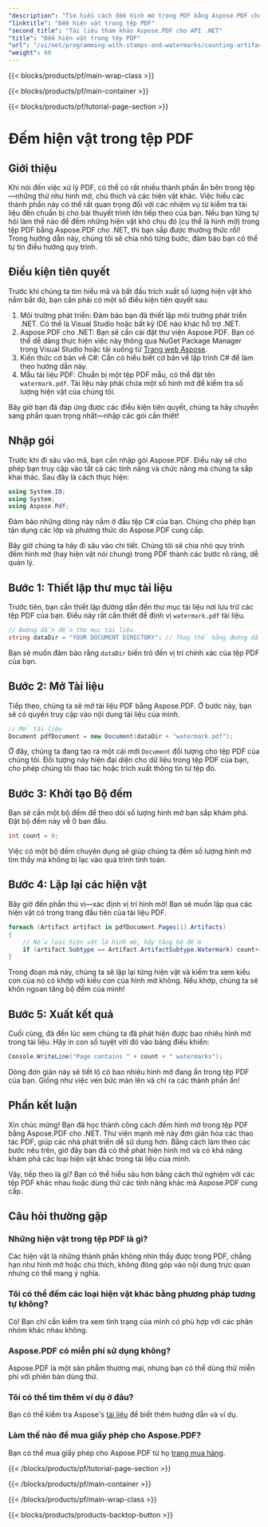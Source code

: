 ```yaml
---
"description": "Tìm hiểu cách đếm hình mờ trong PDF bằng Aspose.PDF cho .NET. Hướng dẫn từng bước dành cho người mới bắt đầu không cần kinh nghiệm trước đó."
"linktitle": "Đếm hiện vật trong tệp PDF"
"second_title": "Tài liệu tham khảo Aspose.PDF cho API .NET"
"title": "Đếm hiện vật trong tệp PDF"
"url": "/vi/net/programming-with-stamps-and-watermarks/counting-artifacts/"
"weight": 60
---
```


{{< blocks/products/pf/main-wrap-class >}}

{{< blocks/products/pf/main-container >}}

{{< blocks/products/pf/tutorial-page-section >}}

# Đếm hiện vật trong tệp PDF

## Giới thiệu

Khi nói đến việc xử lý PDF, có thể có rất nhiều thành phần ẩn bên trong tệp—những thứ như hình mờ, chú thích và các hiện vật khác. Việc hiểu các thành phần này có thể rất quan trọng đối với các nhiệm vụ từ kiểm tra tài liệu đến chuẩn bị cho bài thuyết trình lớn tiếp theo của bạn. Nếu bạn từng tự hỏi làm thế nào để đếm những hiện vật khó chịu đó (cụ thể là hình mờ) trong tệp PDF bằng Aspose.PDF cho .NET, thì bạn sắp được thưởng thức rồi! Trong hướng dẫn này, chúng tôi sẽ chia nhỏ từng bước, đảm bảo bạn có thể tự tin điều hướng quy trình. 

## Điều kiện tiên quyết

Trước khi chúng ta tìm hiểu mã và bắt đầu trích xuất số lượng hiện vật khó nắm bắt đó, bạn cần phải có một số điều kiện tiên quyết sau:

1. Môi trường phát triển: Đảm bảo bạn đã thiết lập môi trường phát triển .NET. Có thể là Visual Studio hoặc bất kỳ IDE nào khác hỗ trợ .NET.
2. Aspose.PDF cho .NET: Bạn sẽ cần cài đặt thư viện Aspose.PDF. Bạn có thể dễ dàng thực hiện việc này thông qua NuGet Package Manager trong Visual Studio hoặc tải xuống từ [Trang web Aspose](https://releases.aspose.com/pdf/net/).
3. Kiến thức cơ bản về C#: Cần có hiểu biết cơ bản về lập trình C# để làm theo hướng dẫn này.
4. Mẫu tài liệu PDF: Chuẩn bị một tệp PDF mẫu, có thể đặt tên `watermark.pdf`. Tài liệu này phải chứa một số hình mờ để kiểm tra số lượng hiện vật của chúng tôi.

Bây giờ bạn đã đáp ứng được các điều kiện tiên quyết, chúng ta hãy chuyển sang phần quan trọng nhất—nhập các gói cần thiết!

## Nhập gói

Trước khi đi sâu vào mã, bạn cần nhập gói Aspose.PDF. Điều này sẽ cho phép bạn truy cập vào tất cả các tính năng và chức năng mà chúng ta sắp khai thác. Sau đây là cách thực hiện:

```csharp
using System.IO;
using System;
using Aspose.Pdf;
```

Đảm bảo những dòng này nằm ở đầu tệp C# của bạn. Chúng cho phép bạn tận dụng các lớp và phương thức do Aspose.PDF cung cấp. 

Bây giờ chúng ta hãy đi sâu vào chi tiết. Chúng tôi sẽ chia nhỏ quy trình đếm hình mờ (hay hiện vật nói chung) trong PDF thành các bước rõ ràng, dễ quản lý.

## Bước 1: Thiết lập thư mục tài liệu

Trước tiên, bạn cần thiết lập đường dẫn đến thư mục tài liệu nơi lưu trữ các tệp PDF của bạn. Điều này rất cần thiết để định vị `watermark.pdf` tài liệu.

```csharp
// Đường dẫn đến thư mục tài liệu.
string dataDir = "YOUR DOCUMENT DIRECTORY"; // Thay thế bằng đường dẫn thực tế của bạn
```

Bạn sẽ muốn đảm bảo rằng `dataDir` biến trỏ đến vị trí chính xác của tệp PDF của bạn. 

## Bước 2: Mở Tài liệu

Tiếp theo, chúng ta sẽ mở tài liệu PDF bằng Aspose.PDF. Ở bước này, bạn sẽ có quyền truy cập vào nội dung tài liệu của mình.

```csharp
// Mở tài liệu
Document pdfDocument = new Document(dataDir + "watermark.pdf");
```

Ở đây, chúng ta đang tạo ra một cái mới `Document` đối tượng cho tệp PDF của chúng tôi. Đối tượng này hiện đại diện cho dữ liệu trong tệp PDF của bạn, cho phép chúng tôi thao tác hoặc trích xuất thông tin từ tệp đó.

## Bước 3: Khởi tạo Bộ đếm

Bạn sẽ cần một bộ đếm để theo dõi số lượng hình mờ bạn sắp khám phá. Đặt bộ đếm này về 0 ban đầu.

```csharp
int count = 0;
```

Việc có một bộ đếm chuyên dụng sẽ giúp chúng ta đếm số lượng hình mờ tìm thấy mà không bị lạc vào quá trình tính toán.

## Bước 4: Lặp lại các hiện vật

Bây giờ đến phần thú vị—xác định vị trí hình mờ! Bạn sẽ muốn lặp qua các hiện vật có trong trang đầu tiên của tài liệu PDF.

```csharp
foreach (Artifact artifact in pdfDocument.Pages[1].Artifacts)
{
    // Nếu loại hiện vật là hình mờ, hãy tăng bộ đếm
    if (artifact.Subtype == Artifact.ArtifactSubtype.Watermark) count++;
}
```

Trong đoạn mã này, chúng ta sẽ lặp lại từng hiện vật và kiểm tra xem kiểu con của nó có khớp với kiểu con của hình mờ không. Nếu khớp, chúng ta sẽ khôn ngoan tăng bộ đếm của mình!

## Bước 5: Xuất kết quả

Cuối cùng, đã đến lúc xem chúng ta đã phát hiện được bao nhiêu hình mờ trong tài liệu. Hãy in con số tuyệt vời đó vào bảng điều khiển:

```csharp
Console.WriteLine("Page contains " + count + " watermarks");
```

Dòng đơn giản này sẽ tiết lộ có bao nhiêu hình mờ đang ẩn trong tệp PDF của bạn. Giống như việc vén bức màn lên và chỉ ra các thành phần ẩn!

## Phần kết luận 

Xin chúc mừng! Bạn đã học thành công cách đếm hình mờ trong tệp PDF bằng Aspose.PDF cho .NET. Thư viện mạnh mẽ này đơn giản hóa các thao tác PDF, giúp các nhà phát triển dễ sử dụng hơn. Bằng cách làm theo các bước nêu trên, giờ đây bạn đã có thể phát hiện hình mờ và có khả năng khám phá các loại hiện vật khác trong tài liệu của mình.

Vậy, tiếp theo là gì? Bạn có thể hiểu sâu hơn bằng cách thử nghiệm với các tệp PDF khác nhau hoặc dùng thử các tính năng khác mà Aspose.PDF cung cấp. 

## Câu hỏi thường gặp

### Những hiện vật trong tệp PDF là gì?  
Các hiện vật là những thành phần không nhìn thấy được trong PDF, chẳng hạn như hình mờ hoặc chú thích, không đóng góp vào nội dung trực quan nhưng có thể mang ý nghĩa.

### Tôi có thể đếm các loại hiện vật khác bằng phương pháp tương tự không?  
Có! Bạn chỉ cần kiểm tra xem tình trạng của mình có phù hợp với các phân nhóm khác nhau không.

### Aspose.PDF có miễn phí sử dụng không?  
Aspose.PDF là một sản phẩm thương mại, nhưng bạn có thể dùng thử miễn phí với phiên bản dùng thử. 

### Tôi có thể tìm thêm ví dụ ở đâu?  
Bạn có thể kiểm tra Aspose's [tài liệu](https://reference.aspose.com/pdf/net/) để biết thêm hướng dẫn và ví dụ.

### Làm thế nào để mua giấy phép cho Aspose.PDF?  
Bạn có thể mua giấy phép cho Aspose.PDF từ họ [trang mua hàng](https://purchase.aspose.com/buy).

{{< /blocks/products/pf/tutorial-page-section >}}

{{< /blocks/products/pf/main-container >}}

{{< /blocks/products/pf/main-wrap-class >}}

{{< blocks/products/products-backtop-button >}}